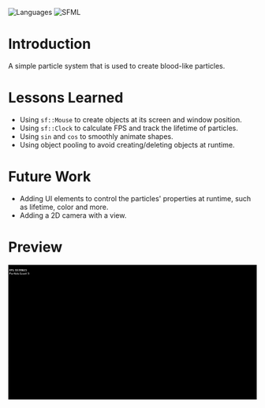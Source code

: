 ![Languages](https://img.shields.io/badge/-C++-%2303a9f4?style=for-the-badge&logo=cplusplus) 
![SFML](https://img.shields.io/badge/SFML-brightgreen?style=for-the-badge&logo=sfml)

# Introduction
A simple particle system that is used to create blood-like particles.

# Lessons Learned
- Using `sf::Mouse` to create objects at its screen and window position.
- Using `sf::Clock` to calculate FPS and track the lifetime of particles.
- Using `sin` and `cos` to smoothly animate shapes.
- Using object pooling to avoid creating/deleting objects at runtime.

# Future Work
- Adding UI elements to control the particles' properties at runtime, such as lifetime, color and more.
- Adding a 2D camera with a view.

# Preview
![](https://github.com/MiTsSsS/Particle-System/blob/master/Assets/GitHub/Preview.gif)
